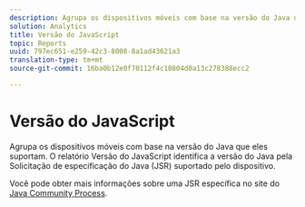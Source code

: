 ```yaml
---
description: Agrupa os dispositivos móveis com base na versão do Java que eles suportam. O relatório Versão do JavaScript identifica a versão do Java pela Solicitação de especificação do Java (JSR) suportado pelo dispositivo.
solution: Analytics
title: Versão do JavaScript
topic: Reports
uuid: 797ec651-e259-42c3-8008-8a1ad43621a3
translation-type: tm+mt
source-git-commit: 16ba0b12e0f70112f4c10804d0a13c278388ecc2

---
```



# Versão do JavaScript

Agrupa os dispositivos móveis com base na versão do Java que eles suportam. O relatório Versão do JavaScript identifica a versão do Java pela Solicitação de especificação do Java (JSR) suportado pelo dispositivo.

Você pode obter mais informações sobre uma JSR específica no site do [Java Community Process](https://jcp.org/en/jsr/overview).
